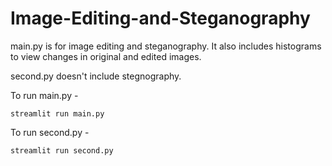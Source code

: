 # Image-Editing-and-Steganography

main.py is for image editing and steganography. It also includes histograms to view changes in original and edited images.

second.py doesn't include stegnography. 

To run main.py - 
```
streamlit run main.py
```

To run second.py - 
```
streamlit run second.py
```
